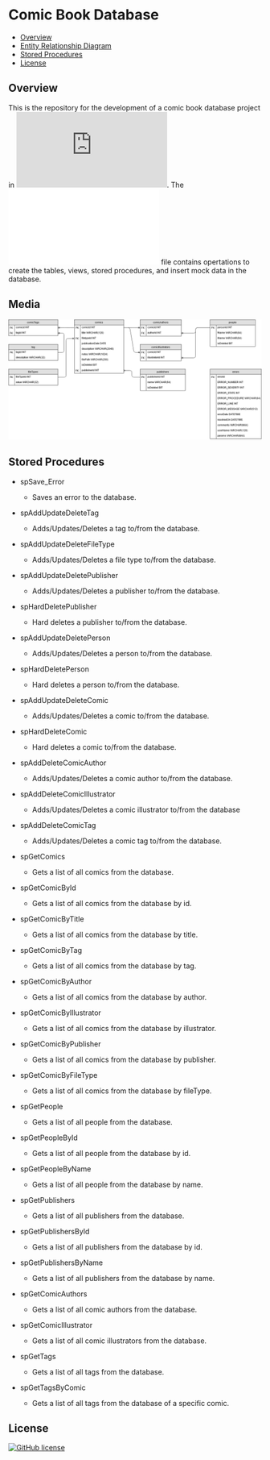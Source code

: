 # Comic Book Database

- [Overview](#overview)
- [Entity Relationship Diagram](#erd)
- [Stored Procedures](#stored-proc)
- [License](#license)

<a name="overview"/></a>
## Overview
This is the repository for the development of a comic book database project in ![CSE 385 Database Systems](https://www.miamioh.edu/cec/academics/departments/cse/academics/course-descriptions/cse-385/index.html).
The ![create_comic.sql](create_comic.sql) file contains opertations to create the tables, views, stored procedures, and insert mock data in the database.

<a name="erd"/></a>
## Media
![Entity Relationship Diagram](ERD.png)

<a name="stored-proc"/></a>
## Stored Procedures
- spSave_Error
  - Saves an error to the database.

- spAddUpdateDeleteTag
  - Adds/Updates/Deletes a tag to/from the database.

- spAddUpdateDeleteFileType
  - Adds/Updates/Deletes a file type to/from the database.

- spAddUpdateDeletePublisher
  - Adds/Updates/Deletes a publisher to/from the database.

- spHardDeletePublisher
  - Hard deletes a publisher to/from the database.

- spAddUpdateDeletePerson
  - Adds/Updates/Deletes a person to/from the database.

- spHardDeletePerson
  - Hard deletes a person to/from the database.

- spAddUpdateDeleteComic
  - Adds/Updates/Deletes a comic to/from the database.

- spHardDeleteComic
  - Hard deletes a comic to/from the database.

- spAddDeleteComicAuthor
  - Adds/Updates/Deletes a comic author to/from the database.

- spAddDeleteComicIllustrator
  - Adds/Updates/Deletes a comic illustrator to/from the database

- spAddDeleteComicTag
  - Adds/Updates/Deletes a comic tag to/from the database.

- spGetComics
  - Gets a list of all comics from the database.

- spGetComicById
  - Gets a list of all comics from the database by id.

- spGetComicByTitle
  - Gets a list of all comics from the database by title.

- spGetComicByTag
  - Gets a list of all comics from the database by tag.

- spGetComicByAuthor
  - Gets a list of all comics from the database by author.

- spGetComicByIllustrator
  - Gets a list of all comics from the database by illustrator.

- spGetComicByPublisher
  - Gets a list of all comics from the database by publisher.

- spGetComicByFileType
  - Gets a list of all comics from the database by fileType.

- spGetPeople
  - Gets a list of all people from the database.

- spGetPeopleById
  - Gets a list of all people from the database by id.

- spGetPeopleByName
  - Gets a list of all people from the database by name.

- spGetPublishers
  - Gets a list of all publishers from the database.

- spGetPublishersById
  - Gets a list of all publishers from the database by id.

- spGetPublishersByName
  - Gets a list of all publishers from the database by name.

- spGetComicAuthors
  - Gets a list of all comic authors from the database.

- spGetComicIllustrator
  - Gets a list of all comic illustrators from the database.

- spGetTags
  - Gets a list of all tags from the database.

- spGetTagsByComic
  - Gets a list of all tags from the database of a specific comic.

<a name="license"></a>
## License
[![GitHub license](https://img.shields.io/badge/LICENSE-APACHE%202.0-blue.svg)](LICENSE)
